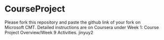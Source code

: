 # CourseProject

Please fork this repository and paste the github link of your fork on Microsoft CMT. Detailed instructions are on Coursera under Week 1: Course Project Overview/Week 9 Activities.
jinyuy2
